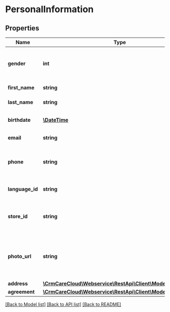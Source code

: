 # PersonalInformation

## Properties
Name | Type | Description | Notes
------------ | ------------- | ------------- | -------------
**gender** | **int** | Gender of the customer *Possible values: 1 - male, 2 - female* | [optional] 
**first_name** | **string** | First name of the customer | [optional] 
**last_name** | **string** | Last name of the customer | [optional] 
**birthdate** | [**\DateTime**](\DateTime.md) | Customer&#x27;s date of birth (YYYY-MM-DD) | [optional] 
**email** | **string** | Email of the customer | [optional] 
**phone** | **string** | Phone number of the customer with international prefix (420000000000) | [optional] 
**language_id** | **string** | The unique id for the language by ISO 639 code | 
**store_id** | **string** | The unique id for the original customer account store of registration | [optional] 
**photo_url** | **string** | URL address of the customer photo. If customer has no photo, this parameter is not send | [optional] 
**address** | [**\CrmCareCloud\Webservice\RestApi\Client\Model\Address**](Address.md) |  | [optional] 
**agreement** | [**\CrmCareCloud\Webservice\RestApi\Client\Model\Agreement**](Agreement.md) |  | [optional] 

[[Back to Model list]](../../README.md#documentation-for-models) [[Back to API list]](../../README.md#documentation-for-api-endpoints) [[Back to README]](../../README.md)

